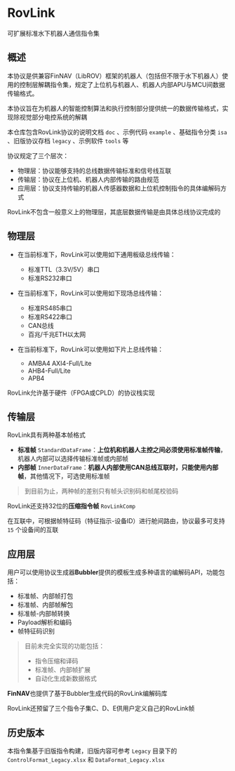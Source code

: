 # RovLink

可扩展标准水下机器人通信指令集

## 概述

本协议是供兼容FinNAV（LibROV）框架的机器人（包括但不限于水下机器人）使用的控制层解耦指令集，规定了上位机与机器人、机器人内部APU与MCU间数据传输格式。

本协议旨在为机器人的智能控制算法和执行控制部分提供统一的数据传输格式，实现除视觉部分电控系统的解耦

本仓库包含RovLink协议的说明文档 `doc` 、示例代码 `example` 、基础指令分类 `isa` 、旧版协议存档 `legacy` 、示例软件 `tools` 等

协议规定了三个层次：

* 物理层：协议能够支持的总线数据传输标准和信号线互联
* 传输层：协议在上位机、机器人内部传输的路由规范
* 应用层：协议支持传输的机器人传感器数据和上位机控制指令的具体编解码方式

RovLink不包含一般意义上的物理层，其底层数据传输是由具体总线协议完成的

## 物理层

* 在当前标准下，RovLink可以使用如下通用板级总线传输：

    * 标准TTL（3.3V/5V）串口
    * 标准RS232串口

* 在当前标准下，RovLink可以使用如下现场总线传输：

    * 标准RS485串口
    * 标准RS422串口
    * CAN总线
    * 百兆/千兆ETH以太网

* 在当前标准下，RovLink可以使用如下片上总线传输：

    * AMBA4 AXI4-Full/Lite
    * AHB4-Full/Lite
    * APB4


RovLink允许基于硬件（FPGA或CPLD）的协议栈实现

## 传输层

RovLink具有两种基本帧格式

* **标准帧** `StandardDataFrame`：**上位机和机器人主控之间必须使用标准帧传输**，机器人内部可以选择传输标准帧或内部帧
* **内部帧** `InnerDataFrame`：**机器人内部使用CAN总线互联时，只能使用内部帧**，其他情况下，可选使用标准帧

> 到目前为止，两种帧的差别只有帧头识别码和帧尾校验码

RovLink还支持32位的**压缩指令帧** `RovLinkComp`

在互联中，可根据帧特征码（特征指示-设备ID）进行舱间路由，协议最多可支持 `15` 个设备间的互联

## 应用层

用户可以使用协议生成器**Bubbler**提供的模板生成多种语言的编解码API，功能包括：

* 标准帧、内部帧打包
* 标准帧、内部帧解包
* 标准帧-内部帧转换
* Payload解析和编码
* 帧特征码识别

> 目前未完全实现的功能包括：
>
> * 指令压缩和译码
> * 标准帧、内部帧扩展
> * 自动化生成新数据格式

**FinNAV**也提供了基于Bubbler生成代码的RovLink编解码库

RovLink还预留了三个指令子集C、D、E供用户定义自己的RovLink帧

## 历史版本

本指令集基于旧版指令构建，旧版内容可参考 `Legacy` 目录下的  `ControlFormat_Legacy.xlsx` 和 `DataFormat_Legacy.xlsx`
